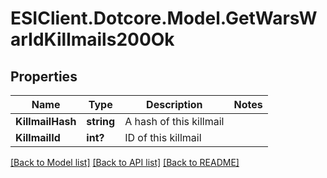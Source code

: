 # ESIClient.Dotcore.Model.GetWarsWarIdKillmails200Ok
## Properties

Name | Type | Description | Notes
------------ | ------------- | ------------- | -------------
**KillmailHash** | **string** | A hash of this killmail | 
**KillmailId** | **int?** | ID of this killmail | 

[[Back to Model list]](../README.md#documentation-for-models) [[Back to API list]](../README.md#documentation-for-api-endpoints) [[Back to README]](../README.md)

